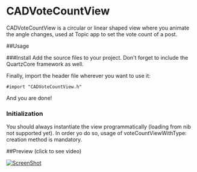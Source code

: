 CADVoteCountView
================

CADVoteCountView is a circular or linear shaped view where you animate the angle changes, used at Topic app to set the vote count of a post.

##Usage

###Install
Add the source files to your project. Don't forget to include the QuartzCore framework as well.

Finally, import the header file wherever you want to use it:

```objc
#import "CADVoteCountView.h"
```

And you are done!

### Initialization
You should always instantiate the view programmatically (loading from nib not supported yet). In order yo do so, usage of voteCountViewWithType: creation method is mandatory.

##Preview (click to see video)

[![ScreenShot](https://raw.github.com/TopicSo/CADVoteCountView/master/Example/Screenshots/Screenshot.png)](http://youtu.be/dHyo2elNjIE)
